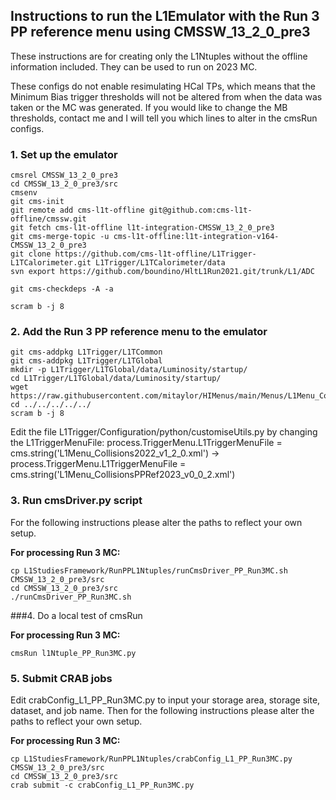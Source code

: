 ## Instructions to run the L1Emulator with the Run 3 PP reference menu using CMSSW_13_2_0_pre3

These instructions are for creating only the L1Ntuples without the offline information included. They can be used to run on 2023 MC.

These configs do not enable resimulating HCal TPs, which means that the Minimum Bias trigger thresholds will not be altered from when the data was taken or the MC was generated. If you would like to change the MB thresholds, contact me and I will tell you which lines to alter in the cmsRun configs.

### 1. Set up the emulator

```
cmsrel CMSSW_13_2_0_pre3
cd CMSSW_13_2_0_pre3/src
cmsenv
git cms-init
git remote add cms-l1t-offline git@github.com:cms-l1t-offline/cmssw.git
git fetch cms-l1t-offline l1t-integration-CMSSW_13_2_0_pre3
git cms-merge-topic -u cms-l1t-offline:l1t-integration-v164-CMSSW_13_2_0_pre3
git clone https://github.com/cms-l1t-offline/L1Trigger-L1TCalorimeter.git L1Trigger/L1TCalorimeter/data
svn export https://github.com/boundino/HltL1Run2021.git/trunk/L1/ADC

git cms-checkdeps -A -a

scram b -j 8
```

### 2. Add the Run 3 PP reference menu to the emulator

```
git cms-addpkg L1Trigger/L1TCommon
git cms-addpkg L1Trigger/L1TGlobal
mkdir -p L1Trigger/L1TGlobal/data/Luminosity/startup/
cd L1Trigger/L1TGlobal/data/Luminosity/startup/
wget https://raw.githubusercontent.com/mitaylor/HIMenus/main/Menus/L1Menu_CollisionsPPRef2023_v0_0_2.xml
cd ../../../../../
scram b -j 8
```

Edit the file L1Trigger/Configuration/python/customiseUtils.py by changing the L1TriggerMenuFile: process.TriggerMenu.L1TriggerMenuFile = cms.string('L1Menu_Collisions2022_v1_2_0.xml') → process.TriggerMenu.L1TriggerMenuFile = cms.string('L1Menu_CollisionsPPRef2023_v0_0_2.xml')

### 3. Run cmsDriver.py script

For the following instructions please alter the paths to reflect your own setup.

**For processing Run 3 MC:**

```
cp L1StudiesFramework/RunPPL1Ntuples/runCmsDriver_PP_Run3MC.sh CMSSW_13_2_0_pre3/src
cd CMSSW_13_2_0_pre3/src
./runCmsDriver_PP_Run3MC.sh
```

###4. Do a local test of cmsRun

**For processing Run 3 MC:**

```
cmsRun l1Ntuple_PP_Run3MC.py
```

### 5. Submit CRAB jobs

Edit crabConfig_L1_PP_Run3MC.py to input your storage area, storage site, dataset, and job name. Then for the following instructions please alter the paths to reflect your own setup.

**For processing Run 3 MC:**

```
cp L1StudiesFramework/RunPPL1Ntuples/crabConfig_L1_PP_Run3MC.py CMSSW_13_2_0_pre3/src
cd CMSSW_13_2_0_pre3/src
crab submit -c crabConfig_L1_PP_Run3MC.py
```
